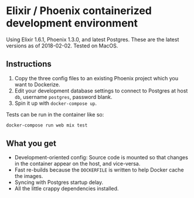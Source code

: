# Elixir / Phoenix containerized development environment

Using Elixir 1.6.1, Phoenix 1.3.0, and latest Postgres. These are the latest versions as of 2018-02-02. Tested on MacOS.

## Instructions

1. Copy the three config files to an existing Phoenix project which you want to Dockerize.
2. Edit your development database settings to connect to Postgres at host `db`, username `postgres`, password blank.
3. Spin it up with `docker-compose up`.

Tests can be run in the container like so:

```bash
docker-compose run web mix test
```

## What you get

* Development-oriented config: Source code is mounted so that changes in the container appear on the host, and vice-versa.
* Fast re-builds because the `DOCKERFILE` is written to help Docker cache the images.
* Syncing with Postgres startup delay.
* All the little crappy dependencies installed.
